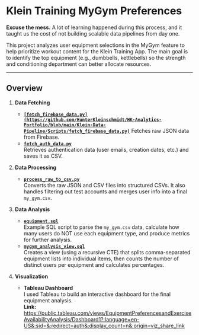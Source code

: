# Klein Training MyGym Preferences

**Excuse the mess.** A lot of learning happened during this process, and it taught us the cost of not building scalable data pipelines from day one.

This project analyzes user equipment selections in the MyGym feature to help prioritize workout content for the Klein Training App. The main goal is to identify the top equipment (e.g., dumbbells, kettlebells) so the strength and conditioning department can better allocate resources.

---

## Overview

1. **Data Fetching**  
   - **[`[fetch_firebase_data.py](https://github.com/HunterKleinschmidt/HK-Analytics-Portfolio/blob/main/Klein-Data-Pipeline/Scripts/fetch_firebase_data.py)`](Scripts/fetch_firebase_data.py)** Fetches raw JSON data from Firebase.  
   - **[`fetch_auth_data.py`](Scripts/fetch_auth_data.py)**  
     Retrieves authentication data (user emails, creation dates, etc.) and saves it as CSV.

2. **Data Processing**  
   - **[`process_raw_to_csv.py`](Scripts/process_raw_to_csv.py)**  
     Converts the raw JSON and CSV files into structured CSVs. It also handles filtering out test accounts and merges user info into a final `my_gym.csv`.

3. **Data Analysis**  
   - **[`equipment.sql`](equipment.sql)**  
     Example SQL script to parse the `my_gym.csv` data, calculate how many users do NOT use each equipment type, and produce metrics for further analysis.  
   - **[`mygym_analysis_view.sql`](mygym_analysis_view.sql)**  
     Creates a view (using a recursive CTE) that splits comma-separated equipment lists into individual items, then counts the number of distinct users per equipment and calculates percentages.

4. **Visualization**  
   - **Tableau Dashboard**  
     I used Tableau to build an interactive dashboard for the final equipment analysis.  
     **Link:**  
     https://public.tableau.com/views/EquipmentPreferencesandExerciseAvailabilityAnalysis/Dashboard1?:language=en-US&:sid=&:redirect=auth&:display_count=n&:origin=viz_share_link

